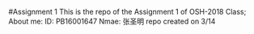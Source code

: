 #Assignment 1
This is the repo of the Assignment 1 of OSH-2018 Class;
About me:
ID: PB16001647
Nmae: 张圣明
repo created on 3/14 
